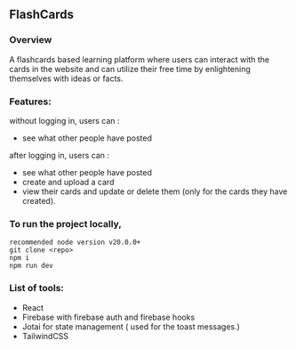 ## FlashCards


### Overview
A flashcards based learning platform where users can interact with the cards in the website and can utilize their free time by enlightening themselves with ideas or facts.


### Features:
without logging in, users can : 
 - see what other people have posted

after logging in, users can :
 - see what other people have posted
 - create and upload a card
 - view their cards and update or delete them (only for the cards they have created).


### To run the project locally,
```
recommended node version v20.0.0+
git clone <repo>
npm i
npm run dev
```

### List of tools:
- React
- Firebase with firebase auth and firebase hooks
- Jotai for state management ( used for the toast messages.)
- TailwindCSS